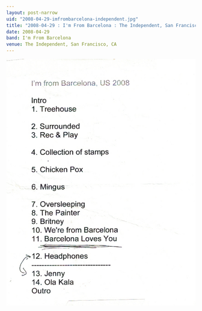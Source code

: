 ```yaml
---
layout: post-narrow
uid: "2008-04-29-imfrombarcelona-independent.jpg"
title: "2008-04-29 : I'm From Barcelona : The Independent, San Francisco, CA"
date: 2008-04-29
band: I'm From Barcelona
venue: The Independent, San Francisco, CA
---
```


<div class="showcase">
  <img src="/img/2008/04/20080429-ImFromBarcelona-Independent.jpg" alt="2008-04-29-imfrombarcelona-independent.jpg">
</div>
